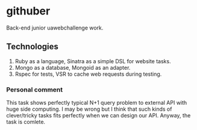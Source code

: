 # githuber
Back-end junior uawebchallenge work.

## Technologies
1. Ruby as a language, Sinatra as a simple DSL for website tasks.
2. Mongo as a database, Mongoid as an adapter.
3. Rspec for tests, VSR to cache web requests during testing.

### Personal comment
This task shows perfectly typical N+1 query problem to external API
with huge side computing.
I may be wrong but I think that such kinds of clever/tricky tasks fits perfectly
when we can design our API. Anyway, the task is comlete.
